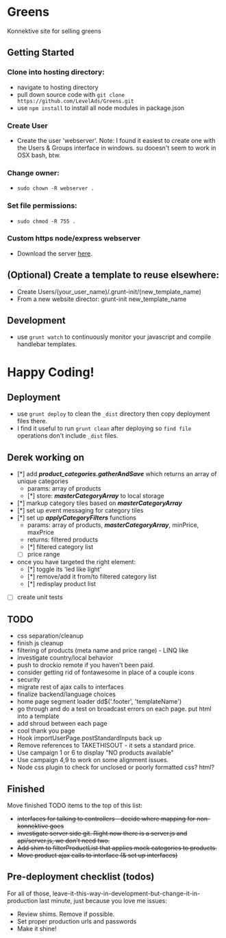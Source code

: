 # Greens

Konnektive site for selling greens

## Getting Started
### Clone into hosting directory:
- navigate to hosting directory
- pull down source code with `git clone https://github.com/LevelAds/Greens.git`
- use `npm install` to install all node modules in package.json

### Create User
- Create the user 'webserver'. Note: I found it easiest to create one with the Users & Groups interface in windows. su dooesn't seem to work in OSX bash, btw.

### Change owner:
- `sudo chown -R webserver .`

### Set file permissions:
- `sudo chmod -R 755 .`

### Custom https node/express webserver
- Download the server [here][webserver].

[webserver]: https://github.com/LevelAds/Webserver

## (Optional) Create a template to reuse elsewhere:
- Create Users/(your_user_name)/.grunt-init/(new_template_name)
- From a new website director: grunt-init new_template_name

## Development
- use `grunt watch` to continuously monitor your javascript and compile handlebar templates.

# Happy Coding!

## Deployment
- use `grunt deploy` to clean the `_dist` directory then copy deployment files there.
- I find it useful to run `grunt clean` after deploying so `find file` operations don't include `_dist` files.

## Derek working on
- [*] add ___product_categories.gatherAndSave___ which returns an array of unique categories
	- params: array of products
	- [*] store: ___masterCategoryArray___ to local storage
- [*] markup category tiles based on ___masterCategoryArray___
- [*] set up event messaging for category tiles
- [*] set up ___applyCategoryFilters___ functions
	- params: array of products, ___masterCategoryArray___, minPrice, maxPrice
	- returns: filtered products
	- [*] filtered category list
	- [ ] price range
- once you have targeted the right element:
	- [*] toggle its 'led like light'
	- [*] remove/add it from/to filtered category list
	- [*] redisplay product list
- [ ] create unit tests

## TODO
- css separation/cleanup
- finish js cleanup
- filtering of products (meta name and price range) - LINQ like
- investigate country/local behavior
- push to drockio remote if you haven't been paid.
- consider getting rid of fontawesome in place of a couple icons
- security
- migrate rest of ajax calls to interfaces
- finalize backend/language choices
- home page segment loader dd$('.footer', 'templateName')
- go through and do a test on broadcast errors on each page. put html into a template
- add shroud between each page
- cool thank you page
- Hook importUserPage.postStandardInputs back up
- Remove references to TAKETHISOUT - it sets a standard price. 
- Use campaign 1 or 6 to display "NO products available"
- Use campaign 4,9 to work on some alignment issues.
- Node css plugin to check for unclosed or poorly formatted css? html?

## Finished
Move finished TODO items to the top of this list:
- ~~interfaces for talking to controllers - decide where mapping for non-konnektive goes~~
- ~~investigate server side git. Right now there is a server.js and api/server.js, we don't need two.~~
- ~~Add shim to filterProductList that applies mock categories to products.~~
- ~~Move product ajax calls to interface (& set up interfaces)~~

## Pre-deployment checklist (todos)
For all of those, leave-it-this-way-in-development-but-change-it-in-production last minute, just because you love me issues:
* Review shims. Remove if possible.
* Set proper production urls and passwords
* Make it shine!


